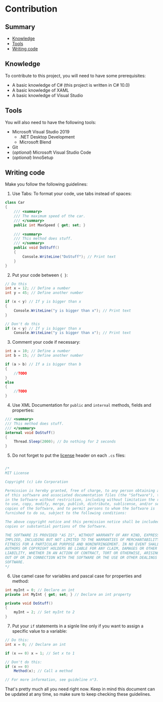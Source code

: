 # Contribution
## Summary
- [Knowledge](#knowledge)
- [Tools](#tools)
- [Writing code](#writing-code)
## Knowledge
To contribute to this project, you will need to have some prerequisites:

- A basic knowledge of C# (this project is written in C# 10.0)
- A basic knowledge of XAML
- A basic knowledge of Visual Studio

## Tools
You will also need to have the following tools:

- Microsoft Visual Studio 2019
  - .NET Desktop Development
  - Microsoft Blend
- Git
- (*optional*) Microsoft Visual Studio Code
- (*optional*) InnoSetup

## Writing code
Make you follow the following guidelines:

1) Use Tabs: To format your code, use tabs instead of spaces:
~~~ cs
class Car
{
    /// <summary>
    /// The maximum speed of the car.
    /// </summary>
    public int MaxSpeed { get; set; }
    
    /// <summary>
    /// This method does stuff.
    /// </summary>
    public void DoStuff()
    {
        Console.WriteLine("DoStuff"); // Print text
    }
}
~~~
2) Put your code between `{ }`:
~~~ cs
// Do this
int x = 12; // Define a number
int y = 45; // Define another number

if (x < y) // If y is bigger than x
{
    Console.WriteLine("y is bigger than x"); // Print text
}

// Don't do this
if (x < y) // If y is bigger than x
    Console.WriteLine("y is bigger than x"); // Print text
~~~
3) Comment your code if necessary:
~~~ cs
int a = 10; // Define a number
int b = 15; // Define another number

if (a > b) // If a is bigger than b
{
    //TODO
}
else
{
    //TODO
}
~~~
4) Use XML Documentation for ``public`` and ``internal`` methods, fields and properties:
~~~ cs
/// <summary>
/// This method does stuff.
/// </summary>
internal void DoStuff()
{
    Thread.Sleep(2000); // Do nothing for 2 seconds
}
~~~
5) Do not forget to put the [license](https://github.com/Leo-Corporation/Gavilya/blob/master/LICENSE) header on each `.cs` files:
~~~ cs

/*
MIT License

Copyright (c) Léo Corporation

Permission is hereby granted, free of charge, to any person obtaining a copy
of this software and associated documentation files (the "Software"), to deal
in the Software without restriction, including without limitation the rights
to use, copy, modify, merge, publish, distribute, sublicense, and/or sell
copies of the Software, and to permit persons to whom the Software is
furnished to do so, subject to the following conditions:

The above copyright notice and this permission notice shall be included in all
copies or substantial portions of the Software.

THE SOFTWARE IS PROVIDED "AS IS", WITHOUT WARRANTY OF ANY KIND, EXPRESS OR
IMPLIED, INCLUDING BUT NOT LIMITED TO THE WARRANTIES OF MERCHANTABILITY,
FITNESS FOR A PARTICULAR PURPOSE AND NONINFRINGEMENT. IN NO EVENT SHALL THE
AUTHORS OR COPYRIGHT HOLDERS BE LIABLE FOR ANY CLAIM, DAMAGES OR OTHER
LIABILITY, WHETHER IN AN ACTION OF CONTRACT, TORT OR OTHERWISE, ARISING FROM,
OUT OF OR IN CONNECTION WITH THE SOFTWARE OR THE USE OR OTHER DEALINGS IN THE
SOFTWARE. 
*/
~~~
6) Use camel case for variables and pascal case for properties and method:
~~~ cs
int myInt = 0; // Declare an int
private int MyInt { get; set; } // Declare an int property

private void DoStuff()
{
    myInt = 2; // Set myInt to 2
}
~~~
7) Put your `if` statements in a signle line only if you want to assign a specific value to a variable:
~~~ cs
// Do this:
int x = 0; // Declare an int

if (x == 0) x = 1; // Set x to 1

// Don't do this:
if (x == 0)
    Method(x); // Call a method

// For more information, see guideline n°3.
~~~
That's pretty much all you need right now. Keep in mind this document can be updated at any time, so make sure to keep checking these guidelines.
